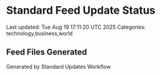 # Standard Feed Update Status
Last updated: Tue Aug 19 17:11:20 UTC 2025
Categories: technology,business,world

## Feed Files Generated

Generated by Standard Updates Workflow
